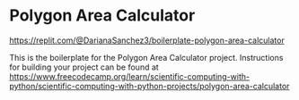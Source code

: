 # Polygon Area Calculator

https://replit.com/@DarianaSanchez3/boilerplate-polygon-area-calculator

This is the boilerplate for the Polygon Area Calculator project. Instructions for building your project can be found at https://www.freecodecamp.org/learn/scientific-computing-with-python/scientific-computing-with-python-projects/polygon-area-calculator
